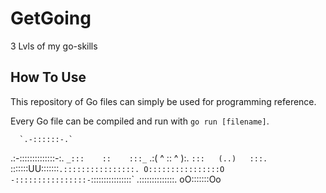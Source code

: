 # GetGoing

3 Lvls of my go-skills

## How To Use

This repository of Go files can simply be used for programming reference.

Every Go file can be compiled and run with ```go run [filename]```.


      `.-::::::-.`
  .:-::::::::::::::-:.
  `_:::    ::    :::_`
   .:( ^   :: ^   ):.
   `:::   (..)   :::.
   `:::::::UU:::::::`
   .::::::::::::::::.
   O::::::::::::::::O
   -::::::::::::::::-
   `::::::::::::::::`
    .::::::::::::::.
      oO:::::::Oo

